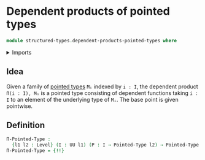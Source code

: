 # Dependent products of pointed types

```agda
module structured-types.dependent-products-pointed-types where
```

<details><summary>Imports</summary>

```agda
open import foundation.dependent-pair-types
open import foundation.universe-levels

open import structured-types.pointed-types
```

</details>

## Idea

Given a family of [pointed types](structured-types.pointed-types.md) `Mᵢ`
indexed by `i : I`, the dependent product `Π(i : I), Mᵢ` is a pointed type
consisting of dependent functions taking `i : I` to an element of the underlying
type of `Mᵢ`. The base point is given pointwise.

## Definition

```agda
Π-Pointed-Type :
  {l1 l2 : Level} (I : UU l1) (P : I → Pointed-Type l2) → Pointed-Type (l1 ⊔ l2)
Π-Pointed-Type = {!!}
```
